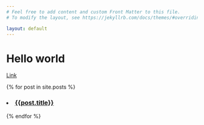 ```yaml
---
# Feel free to add content and custom Front Matter to this file.
# To modify the layout, see https://jekyllrb.com/docs/themes/#overriding-theme-defaults

layout: default
---
```


<h1>Hello world</h1>
<a href="/about">Link</a>

{% for post in site.posts %}

<h3><li> <a href="{{post.url}}">{{post.title}}</a></li></h3>


{% endfor %}

